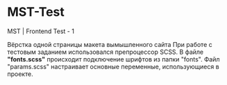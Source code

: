 # MST-Test
MST | Frontend Test - 1

Вёрстка одной страницы макета вымышленного сайта
При работе с тестовым заданием использовался препроцессор SCSS. В файле <b>"fonts.scss"</b> происходит подключение шрифтов из папки "fonts". Файл "params.scss" настраивает основные переменные, использующиеся
в проекте.